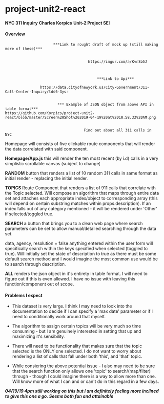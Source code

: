 # project-unit2-react

####

**NYC 311 Inquiry**
**Charles Korpics**
**Unit-2 Project SEI**


#### Overview

                          ***Link to rought draft of mock up (still making more of these)***
                                             
                                             
                                          https://imgur.com/a/KvnSb5J



                                              ***Link to Api***

                    https://data.cityofnewyork.us/City-Government/311-Call-Center-Inquiry/tdd6-3ysr
                      
                      
                            *** Example of JSON object from above API in table format***
    https://github.com/Korpics/project-unit2-react/blob/master/Screen%20Shot%202019-04-19%20at%2010.58.33%20AM.png


                                        Find out about all 311 calls in NYC
                            
                        
Homepage will consists of five clickable route components that will render the data correlated with said component.

 **Homepage/App.js** this will render the ten most recent (by i.d) calls in a very simplistic scrollable canvas (subject to change)
 
 **RANDOM** button that renders a list of 10 random 311 calls in same format as initial render - replacing the initial render. 
 
 **TOPICS** Route Component that renders a list of 911 calls that correlate with the Topic selected. Will compose an algorithm that maps through entire data set and attaches each appropriate index/object to corresponding array (this will depend on certain substring matches within props.description). If an index falls out of any category mentioned - it will be rendered under 'Other' if selected/toggled true. 
 
 **SEARCH** a button that brings you to a clean web page where search parameters can be set to allow manual/detailed searching through the data set. 

data, agency, resolution = false
anything entered within the user form will specifically search within the keys specified when selected (toggled to true).
Will initially set the state of description to true as there must be some default search method and I would imagine the most common use would be to search through description. 
 
 **ALL** renders the json object in it's entirety in table format. I will need to figure out if this is even allowed. I have no issue with leaving this function/component out of scope. 



#### Problems I expect ####

- This dataset is very large. I think I may need to look into the documentation to decide if I can specify a 'max date' parameter or if I need to conditionally work around that myself. 

- The algorithm to assign certain topics will be very much so time consuming - but I am genuinely interested in setting that up and maximizing it's sensibility. 

- There will need to be functionality that makes sure that the topic selected is the ONLY one selected. I do not want to worry about rendering a list of calls that fall under both 'this', and 'that' topic. 

- While consiering the above potential issue - I also may need to be sure that the search function only allows one 'topic' to search/(map/filter) through - though I could imagine there is a way to allow more than one. Will know more of what I can and or can't do in this regard in a few days. 

***04/19/19 4pm still working on this but I am definitely feeling more inclined to give this one a go. Seems both fun and attainable***










                            
